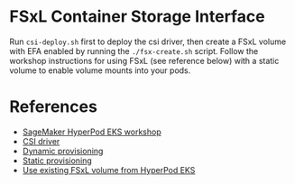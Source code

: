 # FSxL Container Storage Interface

Run `csi-deploy.sh` first to deploy the csi driver, then create a FSxL volume with EFA enabled by running the `./fsx-create.sh` script.
Follow the workshop instructions for using FSxL (see reference below) with a static volume to enable volume mounts into your pods.


# References

* [SageMaker HyperPod EKS workshop](https://bit.ly/smhp-eks-workshop)
* [CSI driver](https://github.com/kubernetes-sigs/aws-fsx-csi-driver/tree/master)
* [Dynamic provisioning](https://github.com/kubernetes-sigs/aws-fsx-csi-driver/tree/master/examples/kubernetes/dynamic_provisioning)
* [Static provisioning](https://github.com/kubernetes-sigs/aws-fsx-csi-driver/tree/master/examples/kubernetes/static_provisioning)
* [Use existing FSxL volume from HyperPod EKS](https://catalog.us-east-1.prod.workshops.aws/workshops/2433d39e-ccfe-4c00-9d3d-9917b729258e/en-US/01-cluster/06-fsx-for-lustre#to-use-an-existing-fsxl-file-system-with-the-csi-driver-follow-the-below-steps)

